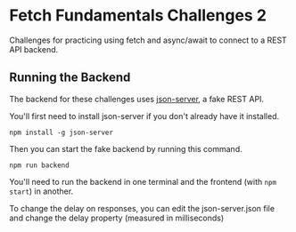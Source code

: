 # Fetch Fundamentals Challenges 2

Challenges for practicing using fetch and async/await to connect to a REST API backend.

## Running the Backend

The backend for these challenges uses [json-server](https://www.npmjs.com/package/json-server), a fake REST API.

You'll first need to install json-server if you don't already have it installed.

`npm install -g json-server`

Then you can start the fake backend by running this command.

`npm run backend`

You'll need to run the backend in one terminal and the frontend (with `npm start`) in another.

To change the delay on responses, you can edit the json-server.json file and change the delay property (measured in milliseconds)